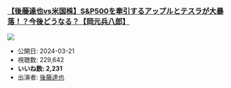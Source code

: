 ### [【後藤達也vs米国株】S&P500を牽引するアップルとテスラが大暴落！？今後どうなる？【岡元兵八郎】](https://www.youtube.com/watch?v=ZKGhZkQs45o)
[![](https://img.youtube.com/vi/ZKGhZkQs45o/sddefault.jpg)](https://www.youtube.com/watch?v=ZKGhZkQs45o)
-   公開日: 2024-03-21
-   視聴数: 229,642
-   **いいね数: 2,231**
-   出演者: [後藤達也](/rehacq_fan/people/後藤達也 "wikilink")
